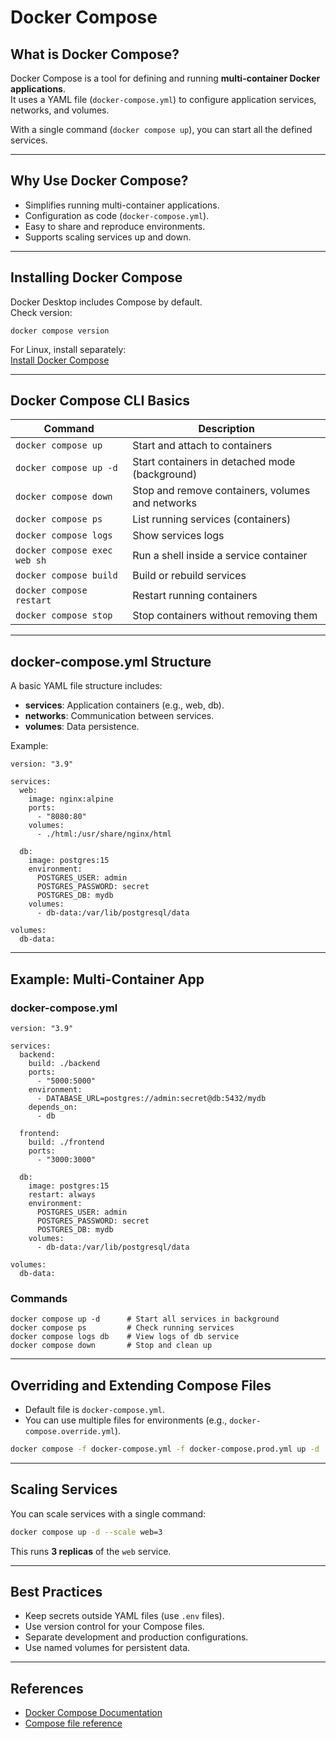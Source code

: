 # Docker Compose

## What is Docker Compose?

Docker Compose is a tool for defining and running **multi-container Docker applications**.  
It uses a YAML file (`docker-compose.yml`) to configure application services, networks, and volumes.

With a single command (`docker compose up`), you can start all the defined services.

---

## Why Use Docker Compose?

- Simplifies running multi-container applications.
- Configuration as code (`docker-compose.yml`).
- Easy to share and reproduce environments.
- Supports scaling services up and down.

---

## Installing Docker Compose

Docker Desktop includes Compose by default.  
Check version:

    docker compose version

For Linux, install separately:  
[Install Docker Compose](https://docs.docker.com/compose/install/)

---

## Docker Compose CLI Basics

| Command                      | Description                                      |
|------------------------------|--------------------------------------------------|
| `docker compose up`          | Start and attach to containers                   |
| `docker compose up -d`       | Start containers in detached mode (background)   |
| `docker compose down`        | Stop and remove containers, volumes and networks |
| `docker compose ps`          | List running services (containers)               |
| `docker compose logs`        | Show services logs                               |
| `docker compose exec web sh` | Run a shell inside a service container           |
| `docker compose build`       | Build or rebuild services                        |
| `docker compose restart`     | Restart running containers                       |
| `docker compose stop`        | Stop containers without removing them            |

---

## docker-compose.yml Structure

A basic YAML file structure includes:

- **services**: Application containers (e.g., web, db).
- **networks**: Communication between services.
- **volumes**: Data persistence.

Example:

    version: "3.9"

    services:
      web:
        image: nginx:alpine
        ports:
          - "8080:80"
        volumes:
          - ./html:/usr/share/nginx/html

      db:
        image: postgres:15
        environment:
          POSTGRES_USER: admin
          POSTGRES_PASSWORD: secret
          POSTGRES_DB: mydb
        volumes:
          - db-data:/var/lib/postgresql/data

    volumes:
      db-data:

---

## Example: Multi-Container App

### docker-compose.yml

    version: "3.9"

    services:
      backend:
        build: ./backend
        ports:
          - "5000:5000"
        environment:
          - DATABASE_URL=postgres://admin:secret@db:5432/mydb
        depends_on:
          - db

      frontend:
        build: ./frontend
        ports:
          - "3000:3000"

      db:
        image: postgres:15
        restart: always
        environment:
          POSTGRES_USER: admin
          POSTGRES_PASSWORD: secret
          POSTGRES_DB: mydb
        volumes:
          - db-data:/var/lib/postgresql/data

    volumes:
      db-data:

### Commands

    docker compose up -d      # Start all services in background
    docker compose ps         # Check running services
    docker compose logs db    # View logs of db service
    docker compose down       # Stop and clean up

---

## Overriding and Extending Compose Files

- Default file is `docker-compose.yml`.
- You can use multiple files for environments (e.g., `docker-compose.override.yml`).

```bash
docker compose -f docker-compose.yml -f docker-compose.prod.yml up -d
```

---

## Scaling Services

You can scale services with a single command:

```bash
docker compose up -d --scale web=3
```

This runs **3 replicas** of the `web` service.

---

## Best Practices

- Keep secrets outside YAML files (use `.env` files).
- Use version control for your Compose files.
- Separate development and production configurations.
- Use named volumes for persistent data.

---

## References

- [Docker Compose Documentation](https://docs.docker.com/compose/)
- [Compose file reference](https://docs.docker.com/compose/compose-file/)  
